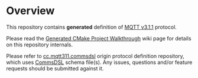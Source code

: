 # Overview
This repository contains **generated** definition of 
[MQTT v3.1.1](http://docs.oasis-open.org/mqtt/mqtt/v3.1.1/os/mqtt-v3.1.1-os.pdf)
protocol. 

Please read the
[Generated CMake Project Walkthrough](https://github.com/arobenko/commsdsl/wiki/Generated-CMake-Project-Walkthrough)
wiki page for details on this repository internals.

Please refer to [cc.mqtt311.commsdsl](https://github.com/arobenko/cc.mqtt311.commsdsl)
origin protocol definition repository, which uses
[CommsDSL](https://github.com/arobenko/CommsDSL-Specification) schema 
file(s). Any issues, questions and/or feature requests
should be submitted against it.
